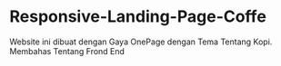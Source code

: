 # Responsive-Landing-Page-Coffe
Website ini dibuat dengan Gaya OnePage dengan Tema Tentang Kopi. Membahas Tentang Frond End
